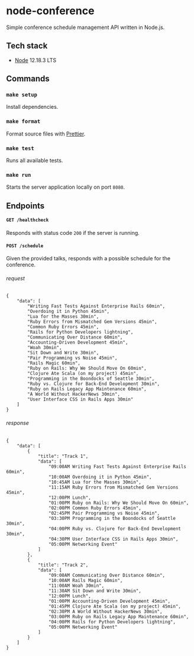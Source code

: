 # node-conference
Simple conference schedule management API written in Node.js.

## Tech stack

- [Node](https://nodejs.org/en/) 12.18.3 LTS

## Commands

### `make setup`
Install dependencies.

### `make format`
Format source files with [Prettier](https://prettier.io/).

### `make test`                    
Runs all available tests.

### `make run`
Starts the server application locally on port `8080`.

## Endpoints

#### `GET /healthcheck`
Responds with status code `200` if the server is running.

#### `POST /schedule`
Given the provided talks, responds with a possible schedule for the conference.

###### request
    {
        "data": [
            "Writing Fast Tests Against Enterprise Rails 60min",
            "Overdoing it in Python 45min",
            "Lua for the Masses 30min",
            "Ruby Errors from Mismatched Gem Versions 45min",
            "Common Ruby Errors 45min",
            "Rails for Python Developers lightning",
            "Communicating Over Distance 60min",
            "Accounting-Driven Development 45min",
            "Woah 30min",
            "Sit Down and Write 30min",
            "Pair Programming vs Noise 45min",
            "Rails Magic 60min",
            "Ruby on Rails: Why We Should Move On 60min",
            "Clojure Ate Scala (on my project) 45min",
            "Programming in the Boondocks of Seattle 30min",
            "Ruby vs. Clojure for Back-End Development 30min",
            "Ruby on Rails Legacy App Maintenance 60min",
            "A World Without HackerNews 30min",
            "User Interface CSS in Rails Apps 30min"
        ]
    }
###### response
    {
        "data": [
            {
                "title": "Track 1",
                "data": [
                    "09:00AM Writing Fast Tests Against Enterprise Rails 60min",
                    "10:00AM Overdoing it in Python 45min",
                    "10:45AM Lua for the Masses 30min",
                    "11:15AM Ruby Errors from Mismatched Gem Versions 45min",
                    "12:00PM Lunch",
                    "01:00PM Ruby on Rails: Why We Should Move On 60min",
                    "02:00PM Common Ruby Errors 45min",
                    "02:45PM Pair Programming vs Noise 45min",
                    "03:30PM Programming in the Boondocks of Seattle 30min",
                    "04:00PM Ruby vs. Clojure for Back-End Development 30min",
                    "04:30PM User Interface CSS in Rails Apps 30min",
                    "05:00PM Networking Event"
                ]
            },
            {
                "title": "Track 2",
                "data": [
                    "09:00AM Communicating Over Distance 60min",
                    "10:00AM Rails Magic 60min",
                    "11:00AM Woah 30min",
                    "11:30AM Sit Down and Write 30min",
                    "12:00PM Lunch",
                    "01:00PM Accounting-Driven Development 45min",
                    "01:45PM Clojure Ate Scala (on my project) 45min",
                    "02:30PM A World Without HackerNews 30min",
                    "03:00PM Ruby on Rails Legacy App Maintenance 60min",
                    "04:00PM Rails for Python Developers lightning",
                    "05:00PM Networking Event"
                ]
            }
        ]
    }
